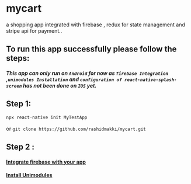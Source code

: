 # mycart
a shopping app integrated with firebase , redux for state management and stripe api for payment..

## To run this app successfully please follow the steps:
##### This app can only run on `Android` for now as `firebase Integration` ,`unimodules Installation` and `configuration of react-native-splash-screen` has not been done on `IOS` yet.

## Step 1:
   ```js
   npx react-native init MyTestApp
   ```
   or
  `git clone https://github.com/rashidmakki/mycart.git`
   
## Step 2 :
#### [Integrate firebase with your app ](https://rnfirebase.io/#installation)
#### [Install Unimodules](https://docs.expo.io/bare/installing-unimodules/) 

